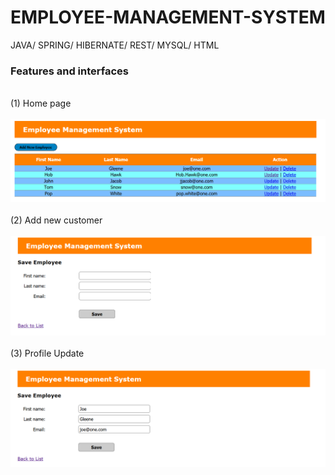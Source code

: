 # EMPLOYEE-MANAGEMENT-SYSTEM
JAVA/ SPRING/ HIBERNATE/ REST/ MYSQL/ HTML
<h3>Features and interfaces</h3></p>
<br>(1)	Home page</br>
<br><img src="pic/1.png"></br>
<br>(2)	Add new customer</br>
<br><img src="pic/3.png"></br>
<br>(3)	Profile Update</br>
<br><img src="pic/2.png"></br>
